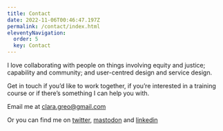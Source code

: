 ```yaml
---
title: Contact
date: 2022-11-06T00:46:47.197Z
permalink: /contact/index.html
eleventyNavigation:
  order: 5
  key: Contact
---
```

I love collaborating with people on things involving equity and justice; capability and community; and user-centred design and service design. 



Get in touch if you’d like to work together, if you’re interested in a training course or if there’s something I can help you with. 



Email me at [clara.greo@gmail.com](mailto:clara.greo@gmail.com)

Or you can find me on [twitter](https://twitter.com/claragt), [mastodon](https://mastodon.me.uk/@claragt) and [linkedin](https://www.linkedin.com/in/claragreo/)